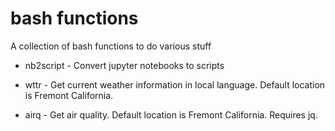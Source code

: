 # bash functions

A collection of bash functions to do various stuff

* nb2script - Convert jupyter notebooks to scripts

* wttr - Get current weather information in local language. Default location is Fremont California.

* airq - Get air quality. Default location is Fremont California. Requires jq.
